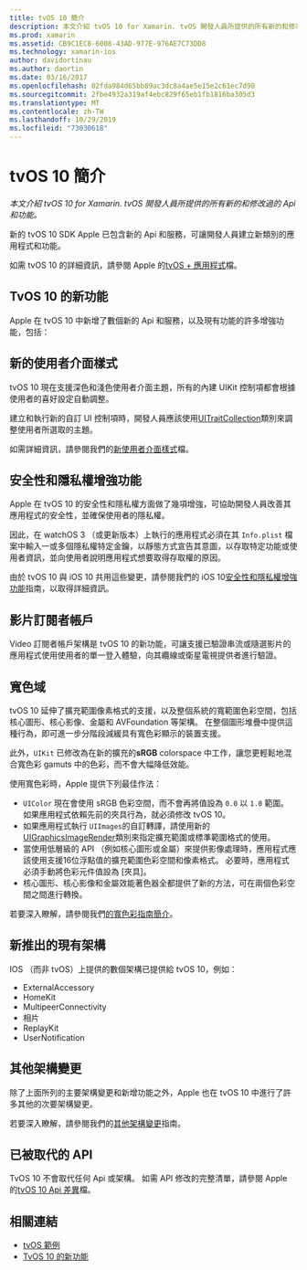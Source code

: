 ```yaml
---
title: tvOS 10 簡介
description: 本文介紹 tvOS 10 for Xamarin. tvOS 開發人員所提供的所有新的和修改過的 Api 和功能。
ms.prod: xamarin
ms.assetid: CB9C1EC8-6008-43AD-977E-976AE7C73DD8
ms.technology: xamarin-ios
author: davidortinau
ms.author: daortin
ms.date: 03/16/2017
ms.openlocfilehash: 02fda984d65bb89ac3dc8a4ae5e15e2c61ec7d90
ms.sourcegitcommit: 2fbe4932a319af4ebc829f65eb1fb1816ba305d3
ms.translationtype: MT
ms.contentlocale: zh-TW
ms.lasthandoff: 10/29/2019
ms.locfileid: "73030618"
---
```

# <a name="introduction-to-tvos-10"></a>tvOS 10 簡介

_本文介紹 tvOS 10 for Xamarin. tvOS 開發人員所提供的所有新的和修改過的 Api 和功能。_

新的 tvOS 10 SDK Apple 已包含新的 Api 和服務，可讓開發人員建立新類別的應用程式和功能。 

如需 tvOS 10 的詳細資訊，請參閱 Apple 的[tvOS + 應用程式](https://developer.apple.com/tvos/)檔。

## <a name="whats-new-in-tvos-10"></a>TvOS 10 的新功能

Apple 在 tvOS 10 中新增了數個新的 Api 和服務，以及現有功能的許多增強功能，包括：

## <a name="new-user-interface-styles"></a>新的使用者介面樣式

tvOS 10 現在支援深色和淺色使用者介面主題，所有的內建 UIKit 控制項都會根據使用者的喜好設定自動調整。

建立和執行新的自訂 UI 控制項時，開發人員應該使用[UITraitCollection](https://developer.apple.com/reference/uikit/uitraitcollection)類別來調整使用者所選取的主題。

如需詳細資訊，請參閱我們的[新使用者介面樣式](~/ios/tvos/platform/user-interface-styles.md)檔。

## <a name="security-and-privacy-enhancements"></a>安全性和隱私權增強功能

Apple 在 tvOS 10 的安全性和隱私權方面做了幾項增強，可協助開發人員改善其應用程式的安全性，並確保使用者的隱私權。

因此，在 watchOS 3 （或更新版本）上執行的應用程式必須在其 `Info.plist` 檔案中輸入一或多個隱私權特定金鑰，以靜態方式宣告其意圖，以存取特定功能或使用者資訊，並向使用者說明應用程式想要取得存取權的原因。

由於 tvOS 10 與 iOS 10 共用這些變更，請參閱我們的 iOS 10[安全性和隱私權增強功能](~/ios/app-fundamentals/security-privacy.md)指南，以取得詳細資訊。

## <a name="video-subscriber-account"></a>影片訂閱者帳戶

Video 訂閱者帳戶架構是 tvOS 10 的新功能，可讓支援已驗證串流或隨選影片的應用程式使用使用者的單一登入體驗，向其纜線或衛星電視提供者進行驗證。

<!--To find out more, please see our [Video Subscriber Account](~/ios/platform-features/introduction-to-ios10/video-subscriber-account/) guide.-->

## <a name="wide-color"></a>寬色域

tvOS 10 延伸了擴充範圍像素格式的支援，以及整個系統的寬範圍色彩空間，包括核心圖形、核心影像、金屬和 AVFoundation 等架構。 在整個圖形堆疊中提供這種行為，即可進一步分階段減緩具有寬色彩顯示的裝置支援。

此外，`UIKit` 已修改為在新的擴充的**sRGB** colorspace 中工作，讓您更輕鬆地混合寬色彩 gamuts 中的色彩，而不會大幅降低效能。

使用寬色彩時，Apple 提供下列最佳作法：

- `UIColor` 現在會使用 sRGB 色彩空間，而不會再將值設為 `0.0` 以 `1.0` 範圍。 如果應用程式依賴先前的夾具行為，就必須修改 tvOS 10。
- 如果應用程式執行 `UIImages`的自訂轉譯，請使用新的[UIGraphicsImageRender](https://developer.apple.com/reference/uikit/uigraphicsimagerenderer)類別來指定擴充範圍或標準範圍格式的使用。
- 當使用低層級的 API （例如核心圖形或金屬）來提供影像處理時，應用程式應該使用支援16位浮點值的擴充範圍色彩空間和像素格式。 必要時，應用程式必須手動將色彩元件值設為 [夾具]。
- 核心圖形、核心影像和金屬效能著色器全都提供了新的方法，可在兩個色彩空間之間進行轉換。

若要深入瞭解，請參閱我們[的寬色彩指南簡介](~/ios/platform/wide-color.md)。

## <a name="newly-available-existing-frameworks"></a>新推出的現有架構

IOS （而非 tvOS）上提供的數個架構已提供給 tvOS 10，例如：

- ExternalAccessory
- HomeKit
- MultipeerConnectivity
- 相片
- ReplayKit
- UserNotification

## <a name="additional-framework-changes"></a>其他架構變更

除了上面所列的主要架構變更和新增功能之外，Apple 也在 tvOS 10 中進行了許多其他的次要架構變更。

若要深入瞭解，請參閱我們的[其他架構變更](~/ios/tvos/platform/introduction-to-tvos10/additional-framework-changes.md)指南。

## <a name="deprecated-apis"></a>已被取代的 API

TvOS 10 不會取代任何 Api 或架構。 如需 API 修改的完整清單，請參閱 Apple 的[tvOS 10 Api 差異](https://developer.apple.com/library/prerelease/content/releasenotes/General/tvOS10APIDiffs/index.html)檔。

## <a name="related-links"></a>相關連結

- [tvOS 範例](https://docs.microsoft.com/samples/browse/?products=xamarin&term=Xamarin.iOS+tvOS)
- [TvOS 10 的新功能](https://developer.apple.com/library/prerelease/content/releasenotes/General/WhatsNewinTVOS/Articles/tvOS10.html#//apple_ref/doc/uid/TP40017259-SW1)
